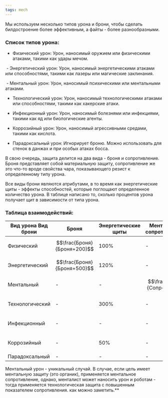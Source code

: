 ```yaml
---
tags: mech
---
```



Мы используем несколько типов урона и брони, чтобы сделать билдостроение более эффективным, а файты - более разнообразными. 

### Список типов урона:

  

- Физический урон: Урон, наносимый оружием или физическими атаками, такими как удары мечом.

 - Энергетический урон: Урон, наносимый энергетическими атаками или способностями, такими как лазеры или магические заклинания.

 - Ментальный урон: Урон, наносимый психическими или ментальными атаками.

- Технологический урон: Урон, наносимый технологическими атаками или способностями, такими как хакерские атаки.

- Инфекционный урон: Урон, наносимый болезнями или инфекциями, такими как яд или биологические агенты.

- Коррозийный урон: Урон, наносимый агрессивными средами, такими как кислота.

- Парадоксальный урон: Игнорирует броню. Можно использовать для стенок в данжах и при особых атаках босса.

  
  

В свою очередь, защита делится на два вида - броня и сопротивление. Броня представляет собой материальную защиту, сопротивление же это что-то вроде свойства чара, показывающего резист к определенному типу урона.

  

Все виды брони являются атрибутами, в то время как энергетические щиты - эффекты способностей, которые поглощают определенное количество урона. В таблице написано то, сколько процентов урона получает щит в зависимости от типа урона.

  
  
  
  
  
  
  

### Таблица взаимодействий:

  


Вид урона Вид брони | Броня | Энергетические щиты | Ментальное сопротивление |  Технологическая защита | Инфекционное сопротивление | Антикоррозийная броня
--- | --- | --- | --- | --- | --- | ---
	Физический | $$\frac{Броня}{Броня+200}$$ | 100% | - | - | - | - | -
Энергетический | $$\frac{Броня}{Броня+500}$$ | 120% | - | - | - | -
Ментальный | - | - | $$\frac{Сопр}{Сопр+150}$$ | $$\frac{Защита}{Защита+50}$$ | - | -
Технологический | - | 300% | - | $$\frac{Защита}{Защита+200}$$ | - | -
Инфекционный | - | - | - | - | $$\frac{Сопр}{Сопр+150}$$ | -
Коррозийный | - | 50% | - | - | - | $$\frac{Броня}{Броня+200}$$
Парадоксальный | - | - | - | - | - | - 




Ментальный урон - уникальный случай. В случае, если цель имеет ментальную защиту (это органик), применяется ментальное сопротивление, однако, менталист может наносить урон и роботам - тогда применяется технологическая защита с повышенным показателем сопротивления. как можно заметить.**